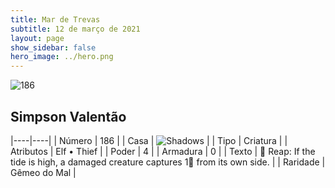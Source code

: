 ```yaml
---
title: Mar de Trevas
subtitle: 12 de março de 2021
layout: page
show_sidebar: false
hero_image: ../hero.png
---
```


![186](https://cdn.keyforgegame.com/media/card_front/pt/496_186_FJM7X672MRCC_pt.png)

## Simpson Valentão

|----|----|
| Número | 186 |
| Casa | ![Shadows](https://archonarcana.com/images/thumb/e/ee/Shadows.png/22px-Shadows.png "Sombras") |
| Tipo | Criatura |
| Atributos | Elf • Thief |
| Poder | 4 |
| Armadura | 0 |
| Texto |  Reap: If the tide is high, a damaged creature captures 1 from its own side. |
| Raridade | Gêmeo do Mal |
